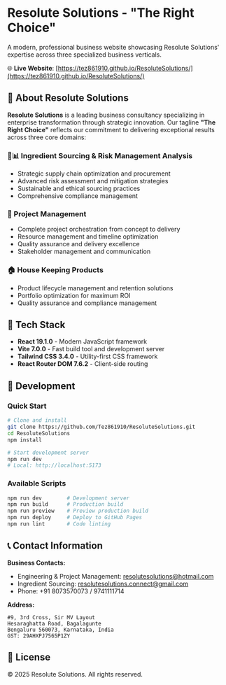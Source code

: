 # Resolute Solutions - "The Right Choice"

A modern, professional business website showcasing Resolute Solutions' expertise across three specialized business verticals.

🌐 **Live Website**: [https://tez861910.github.io/ResoluteSolutions/](https://tez861910.github.io/ResoluteSolutions/)

## 🏢 About Resolute Solutions

**Resolute Solutions** is a leading business consultancy specializing in enterprise transformation through strategic innovation. Our tagline **"The Right Choice"** reflects our commitment to delivering exceptional results across three core domains:

### 🌾📊 Ingredient Sourcing & Risk Management Analysis

- Strategic supply chain optimization and procurement
- Advanced risk assessment and mitigation strategies
- Sustainable and ethical sourcing practices
- Comprehensive compliance management

### 🎯 Project Management

- Complete project orchestration from concept to delivery
- Resource management and timeline optimization
- Quality assurance and delivery excellence
- Stakeholder management and communication

### 🏠 House Keeping Products

- Product lifecycle management and retention solutions
- Portfolio optimization for maximum ROI
- Quality assurance and compliance management

## 🚀 Tech Stack

- **React 19.1.0** - Modern JavaScript framework
- **Vite 7.0.0** - Fast build tool and development server
- **Tailwind CSS 3.4.0** - Utility-first CSS framework
- **React Router DOM 7.6.2** - Client-side routing

## 🔧 Development

### Quick Start

```bash
# Clone and install
git clone https://github.com/Tez861910/ResoluteSolutions.git
cd ResoluteSolutions
npm install

# Start development server
npm run dev
# Local: http://localhost:5173
```

### Available Scripts

```bash
npm run dev        # Development server
npm run build      # Production build
npm run preview    # Preview production build
npm run deploy     # Deploy to GitHub Pages
npm run lint       # Code linting
```

## 📞 Contact Information

**Business Contacts:**

- Engineering & Project Management: resolutesolutions@hotmail.com
- Ingredient Sourcing: resolutesolutions.connect@gmail.com
- Phone: +91 8073570073 / 9741111714

**Address:**

```
#9, 3rd Cross, Sir MV Layout
Hesaraghatta Road, Bagalagunte
Bengaluru 560073, Karnataka, India
GST: 29AHXPJ7565P1ZY
```

## 📄 License

© 2025 Resolute Solutions. All rights reserved.
